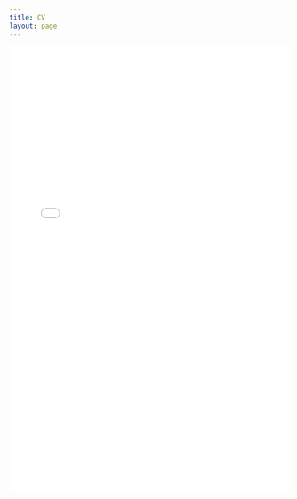 ```yaml
---
title: CV
layout: page
---
```


<iframe src="{{ '/assets/cv_yeweihuang.pdf' | relative_url }}" 
        width="100%" 
        height="800px" 
        style="border: none;">
</iframe>